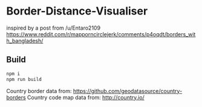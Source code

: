 # Border-Distance-Visualiser

inspired by a post from /u/Entaro2109
https://www.reddit.com/r/mapporncirclejerk/comments/p4oqdt/borders_with_bangladesh/

## Build

```bash
npm i
npm run build
```

Country border data from: https://github.com/geodatasource/country-borders
Country code map data from: http://country.io/
